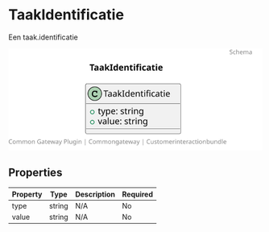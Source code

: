 # TaakIdentificatie

Een taak.identificatie

![Class Diagram](https://github.com/CommonGateway/CustomerInteractionBundle/blob/update-product-page/docs/schema/klant.taak.identificatie.svg)

## Properties

| Property | Type | Description | Required |
|----------|------|-------------|----------|
| type | string | N/A | No |
| value | string | N/A | No |
